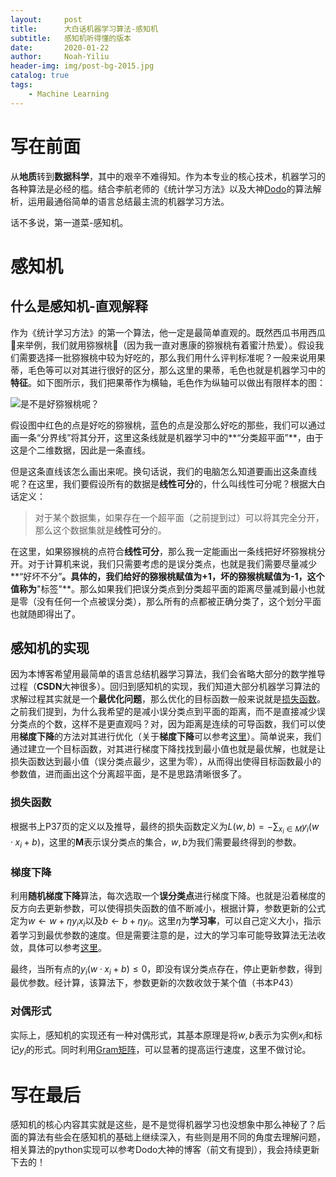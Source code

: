 ```yaml
---
layout:     post
title:      大白话机器学习算法-感知机
subtitle:   感知机听得懂的版本
date:       2020-01-22
author:     Noah-Yiliu
header-img: img/post-bg-2015.jpg
catalog: true
tags:
    - Machine Learning
---
```


# 写在前面
从**地质**转到**数据科学**，其中的艰辛不难得知。作为本专业的核心技术，机器学习的各种算法是必经的槛。结合李航老师的《统计学习方法》以及大神[Dodo](https://www.pkudodo.com/)的算法解析，运用最通俗简单的语言总结最主流的机器学习方法。

话不多说，第一道菜-感知机。

# 感知机
## 什么是感知机-直观解释
作为《统计学习方法》的第一个算法，他一定是最简单直观的。既然西瓜书用西瓜🍉来举例，我们就用猕猴桃🥝（因为我一直对惠康的猕猴桃有着蜜汁热爱）。假设我们需要选择一批猕猴桃中较为好吃的，那么我们用什么评判标准呢？一般来说用果蒂，毛色等可以对其进行很好的区分，那么这里的果蒂，毛色也就是机器学习中的**特征**。如下图所示，我们把果蒂作为横轴，毛色作为纵轴可以做出有限样本的图：

![是不是好猕猴桃呢？](https://timgsa.baidu.com/timg?image&quality=80&size=b9999_10000&sec=1579260047041&di=a3d2b87b9bc12a16fd412fae5ce5e8a7&imgtype=0&src=http%3A%2F%2Fww2.sinaimg.cn%2Flarge%2F7cc829d3gw1eupagykblaj20ff0fddhc.jpg)

假设图中红色的点是好吃的猕猴桃，蓝色的点是没那么好吃的那些，我们可以通过画一条“分界线”将其分开，这里这条线就是机器学习中的**“分类超平面”**，由于这是个二维数据，因此是一条直线。

但是这条直线该怎么画出来呢。换句话说，我们的电脑怎么知道要画出这条直线呢？在这里，我们要假设所有的数据是**线性可分**的，什么叫线性可分呢？根据大白话定义：

>对于某个数据集，如果存在一个超平面（之前提到过）可以将其完全分开，那么这个数据集就是**线性可分**的。

在这里，如果猕猴桃的点符合**线性可分**，那么我一定能画出一条线把好坏猕猴桃分开。对于计算机来说，我们只需要考虑的是误分类点，也就是我们需要尽量减少**“好坏不分”**。具体的，我们给好的猕猴桃赋值为+1，坏的猕猴桃赋值为-1，这个值称为**"标签"**。那么如果我们把误分类点到分类超平面的距离尽量减到最小也就是零（没有任何一个点被误分类），那么所有的点都被正确分类了，这个划分平面也就随即得出了。

## 感知机的实现
因为本博客希望用最简单的语言总结机器学习算法，我们会省略大部分的数学推导过程（**CSDN**大神很多）。回归到感知机的实现，我们知道大部分机器学习算法的求解过程其实就是一个**最优化问题**，那么优化的目标函数一般来说就是[损失函数](https://zhuanlan.zhihu.com/p/58883095)。之前我们提到，为什么我希望的是减小误分类点到平面的距离，而不是直接减少误分类点的个数，这样不是更直观吗？对，因为距离是连续的可导函数，我们可以使用**梯度下降**的方法对其进行优化（关于**梯度下降**可以参考[这里](https://zhuanlan.zhihu.com/p/31630368)）。简单说来，我们通过建立一个目标函数，对其进行梯度下降找找到最小值也就是最优解，也就是让损失函数达到最小值（误分类点最少，这里为零），从而得出使得目标函数最小的参数值，进而画出这个分离超平面，是不是思路清晰很多了。

### 损失函数
根据书上P37页的定义以及推导，最终的损失函数定义为$L(w,b)=-\sum_{x_{i}\in M}y_{i}(w·x_{i}+b)$，这里的**M**表示误分类点的集合，$w,b$为我们需要最终得到的参数。

### 梯度下降
利用**随机梯度下降**算法，每次选取一个**误分类点**进行梯度下降。也就是沿着梯度的反方向去更新参数，可以使得损失函数的值不断减小，根据计算，参数更新的公式定为$w\leftarrow w+\eta y_{i}x_{i}$以及$b\leftarrow b+\eta y_{i}$。这里$\eta$为**学习率**，可以自己定义大小，指示着学习到最优参数的速度。但是需要注意的是，过大的学习率可能导致算法无法收敛，具体可以参考[这里](https://www.cnblogs.com/HuZihu/p/10830776.html)。

最终，当所有点的$y_{i}(w·x_{i}+b)\leq 0$，即没有误分类点存在，停止更新参数，得到最优参数。经计算，该算法下，参数更新的次数收敛于某个值（书本P43）

### 对偶形式

实际上，感知机的实现还有一种对偶形式，其基本原理是将$w,b$表示为实例$x_{i}$和标记$y_{i}$的形式。同时利用[Gram矩阵](https://blog.csdn.net/lilong117194/article/details/78202637)，可以显著的提高运行速度，这里不做讨论。

# 写在最后
感知机的核心内容其实就是这些，是不是觉得机器学习也没想象中那么神秘了？后面的算法有些会在感知机的基础上继续深入，有些则是用不同的角度去理解问题，相关算法的python实现可以参考Dodo大神的博客（前文有提到），我会持续更新下去的！
